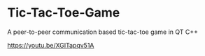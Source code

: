 # Tic-Tac-Toe-Game
A peer-to-peer communication based tic-tac-toe game in QT C++

https://youtu.be/XGITapqv51A
